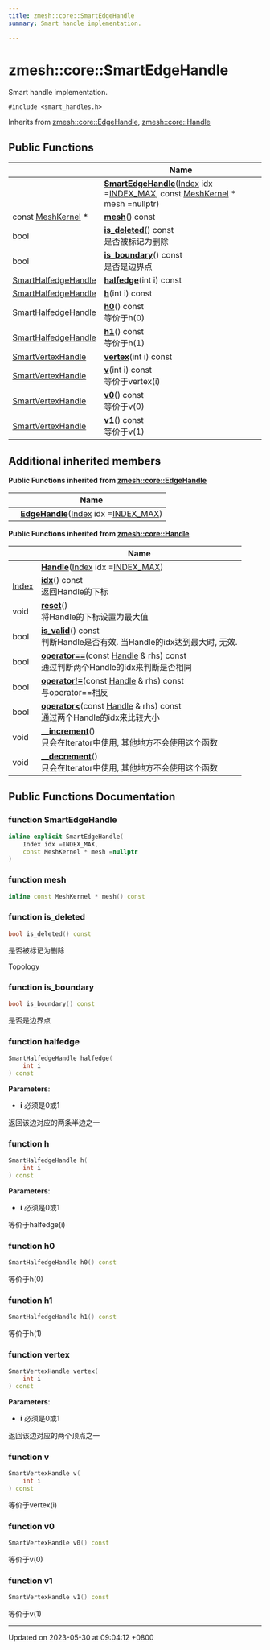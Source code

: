 ```yaml
---
title: zmesh::core::SmartEdgeHandle
summary: Smart handle implementation. 

---
```


# zmesh::core::SmartEdgeHandle



Smart handle implementation. 


`#include <smart_handles.h>`

Inherits from [zmesh::core::EdgeHandle](Classes/classzmesh_1_1core_1_1_edge_handle.md), [zmesh::core::Handle](Classes/classzmesh_1_1core_1_1_handle.md)

## Public Functions

|                | Name           |
| -------------- | -------------- |
| | **[SmartEdgeHandle](Classes/classzmesh_1_1core_1_1_smart_edge_handle.md#function-smartedgehandle)**([Index](Namespaces/namespacezmesh_1_1core.md#using-index) idx =[INDEX_MAX](Namespaces/namespacezmesh_1_1core.md#variable-index-max), const [MeshKernel](Classes/classzmesh_1_1core_1_1_mesh_kernel.md) * mesh =nullptr) |
| const [MeshKernel](Classes/classzmesh_1_1core_1_1_mesh_kernel.md) * | **[mesh](Classes/classzmesh_1_1core_1_1_smart_edge_handle.md#function-mesh)**() const |
| bool | **[is_deleted](Classes/classzmesh_1_1core_1_1_smart_edge_handle.md#function-is-deleted)**() const<br>是否被标记为删除  |
| bool | **[is_boundary](Classes/classzmesh_1_1core_1_1_smart_edge_handle.md#function-is-boundary)**() const<br>是否是边界点  |
| [SmartHalfedgeHandle](Classes/classzmesh_1_1core_1_1_smart_halfedge_handle.md) | **[halfedge](Classes/classzmesh_1_1core_1_1_smart_edge_handle.md#function-halfedge)**(int i) const |
| [SmartHalfedgeHandle](Classes/classzmesh_1_1core_1_1_smart_halfedge_handle.md) | **[h](Classes/classzmesh_1_1core_1_1_smart_edge_handle.md#function-h)**(int i) const |
| [SmartHalfedgeHandle](Classes/classzmesh_1_1core_1_1_smart_halfedge_handle.md) | **[h0](Classes/classzmesh_1_1core_1_1_smart_edge_handle.md#function-h0)**() const<br>等价于h(0)  |
| [SmartHalfedgeHandle](Classes/classzmesh_1_1core_1_1_smart_halfedge_handle.md) | **[h1](Classes/classzmesh_1_1core_1_1_smart_edge_handle.md#function-h1)**() const<br>等价于h(1)  |
| [SmartVertexHandle](Classes/classzmesh_1_1core_1_1_smart_vertex_handle.md) | **[vertex](Classes/classzmesh_1_1core_1_1_smart_edge_handle.md#function-vertex)**(int i) const |
| [SmartVertexHandle](Classes/classzmesh_1_1core_1_1_smart_vertex_handle.md) | **[v](Classes/classzmesh_1_1core_1_1_smart_edge_handle.md#function-v)**(int i) const<br>等价于vertex(i)  |
| [SmartVertexHandle](Classes/classzmesh_1_1core_1_1_smart_vertex_handle.md) | **[v0](Classes/classzmesh_1_1core_1_1_smart_edge_handle.md#function-v0)**() const<br>等价于v(0)  |
| [SmartVertexHandle](Classes/classzmesh_1_1core_1_1_smart_vertex_handle.md) | **[v1](Classes/classzmesh_1_1core_1_1_smart_edge_handle.md#function-v1)**() const<br>等价于v(1)  |

## Additional inherited members

**Public Functions inherited from [zmesh::core::EdgeHandle](Classes/classzmesh_1_1core_1_1_edge_handle.md)**

|                | Name           |
| -------------- | -------------- |
| | **[EdgeHandle](Classes/classzmesh_1_1core_1_1_edge_handle.md#function-edgehandle)**([Index](Namespaces/namespacezmesh_1_1core.md#using-index) idx =[INDEX_MAX](Namespaces/namespacezmesh_1_1core.md#variable-index-max)) |

**Public Functions inherited from [zmesh::core::Handle](Classes/classzmesh_1_1core_1_1_handle.md)**

|                | Name           |
| -------------- | -------------- |
| | **[Handle](Classes/classzmesh_1_1core_1_1_handle.md#function-handle)**([Index](Namespaces/namespacezmesh_1_1core.md#using-index) idx =[INDEX_MAX](Namespaces/namespacezmesh_1_1core.md#variable-index-max)) |
| [Index](Namespaces/namespacezmesh_1_1core.md#using-index) | **[idx](Classes/classzmesh_1_1core_1_1_handle.md#function-idx)**() const<br>返回Handle的下标  |
| void | **[reset](Classes/classzmesh_1_1core_1_1_handle.md#function-reset)**()<br>将Handle的下标设置为最大值  |
| bool | **[is_valid](Classes/classzmesh_1_1core_1_1_handle.md#function-is-valid)**() const<br>判断Handle是否有效. 当Handle的idx达到最大时, 无效.  |
| bool | **[operator==](Classes/classzmesh_1_1core_1_1_handle.md#function-operator==)**(const [Handle](Classes/classzmesh_1_1core_1_1_handle.md) & rhs) const<br>通过判断两个Handle的idx来判断是否相同  |
| bool | **[operator!=](Classes/classzmesh_1_1core_1_1_handle.md#function-operator!=)**(const [Handle](Classes/classzmesh_1_1core_1_1_handle.md) & rhs) const<br>与operator==相反  |
| bool | **[operator<](Classes/classzmesh_1_1core_1_1_handle.md#function-operator<)**(const [Handle](Classes/classzmesh_1_1core_1_1_handle.md) & rhs) const<br>通过两个Handle的idx来比较大小  |
| void | **[__increment](Classes/classzmesh_1_1core_1_1_handle.md#function---increment)**()<br>只会在Iterator中使用, 其他地方不会使用这个函数  |
| void | **[__decrement](Classes/classzmesh_1_1core_1_1_handle.md#function---decrement)**()<br>只会在Iterator中使用, 其他地方不会使用这个函数  |


## Public Functions Documentation

### function SmartEdgeHandle

```cpp
inline explicit SmartEdgeHandle(
    Index idx =INDEX_MAX,
    const MeshKernel * mesh =nullptr
)
```


### function mesh

```cpp
inline const MeshKernel * mesh() const
```


### function is_deleted

```cpp
bool is_deleted() const
```

是否被标记为删除 

Topology 


### function is_boundary

```cpp
bool is_boundary() const
```

是否是边界点 

### function halfedge

```cpp
SmartHalfedgeHandle halfedge(
    int i
) const
```


**Parameters**: 

  * **i** 必须是0或1 


返回该边对应的两条半边之一 


### function h

```cpp
SmartHalfedgeHandle h(
    int i
) const
```


**Parameters**: 

  * **i** 必须是0或1 


等价于halfedge(i) 


### function h0

```cpp
SmartHalfedgeHandle h0() const
```

等价于h(0) 

### function h1

```cpp
SmartHalfedgeHandle h1() const
```

等价于h(1) 

### function vertex

```cpp
SmartVertexHandle vertex(
    int i
) const
```


**Parameters**: 

  * **i** 必须是0或1 


返回该边对应的两个顶点之一 


### function v

```cpp
SmartVertexHandle v(
    int i
) const
```

等价于vertex(i) 

### function v0

```cpp
SmartVertexHandle v0() const
```

等价于v(0) 

### function v1

```cpp
SmartVertexHandle v1() const
```

等价于v(1) 

-------------------------------

Updated on 2023-05-30 at 09:04:12 +0800